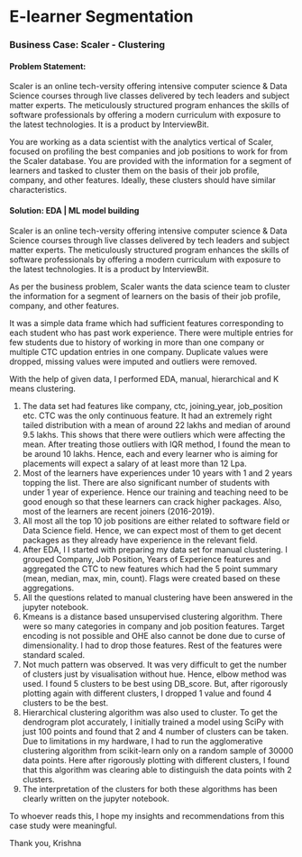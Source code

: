 # E-learner Segmentation

### Business Case: Scaler - Clustering

#### Problem Statement:

Scaler is an online tech-versity offering intensive computer science & Data Science courses through live classes delivered by tech leaders and subject matter experts. The meticulously structured program enhances the skills of software professionals by offering a modern curriculum with exposure to the latest technologies. It is a product by InterviewBit.

You are working as a data scientist with the analytics vertical of Scaler, focused on profiling the best companies and job positions to work for from the Scaler database. You are provided with the information for a segment of learners and tasked to cluster them on the basis of their job profile, company, and other features. Ideally, these clusters should have similar characteristics.

#### Solution: EDA | ML model building

Scaler is an online tech-versity offering intensive computer science & Data Science courses through live classes delivered by tech leaders and subject matter experts. The meticulously structured program enhances the skills of software professionals by offering a modern curriculum with exposure to the latest technologies. It is a product by InterviewBit.

As per the business problem, Scaler wants the data science team to cluster the information for a segment of learners on the basis of their job profile, company, and other features.

It was a simple data frame which had sufficient features corresponding to each student who has past work experience. There were multiple entries for few students due to history of working in more than one company or multiple CTC updation entries in one company. Duplicate values were dropped, missing values were imputed and outliers were removed.

With the help of given data, I performed EDA, manual, hierarchical and K means clustering. 

1. The data set had features like company, ctc, joining_year, job_position etc. CTC was the only continuous feature. It had an extremely right tailed distribution with a mean of around 22 lakhs and median of around 9.5 lakhs. This shows that there were outliers which were affecting the mean. After treating those outliers with IQR method, I found the mean to be around 10 lakhs. Hence, each and every learner who is aiming for placements will expect a salary of at least more than 12 Lpa. 
2. Most of the learners have experiences under 10 years with 1 and 2 years topping the list. There are also significant number of students with under 1 year of experience. Hence our training and teaching need to be good enough so that these learners can crack higher packages. Also, most of the learners are recent joiners (2016-2019). 
3. All most all the top 10 job positions are either related to software field or Data Science field. Hence, we can expect most of them to get decent packages as they already have experience in the relevant field. 
4. After EDA, I I started with preparing my data set for manual clustering. I grouped Company, Job Position, Years of Experience features and aggregated the CTC to new features which had the 5 point summary (mean, median, max, min, count). Flags were created based on these aggregations.
5. All the questions related to manual clustering have been answered in the jupyter notebook.
6. Kmeans is a distance based unsupervised clustering algorithm. There were so many categories in company and job position features. Target encoding is not possible and OHE also cannot be done due to curse of dimensionality. I had to drop those features. Rest of the features were standard scaled. 
7. Not much pattern was observed. It was very difficult to get the number of clusters just by visualisation without hue. Hence, elbow method was used. I found 5 clusters to be best using DB_score. But, after rigorously plotting again with different clusters, I dropped 1 value and found 4 clusters to be the best. 
8. Hierarchical clustering algorithm was also used to cluster. To get the dendrogram plot accurately, I initially trained a model using SciPy with just 100 points and found that 2 and 4 number of clusters can be taken. Due to limitations in my hardware, I had to run the agglomerative clustering algorithm from scikit-learn only on a random sample of 30000 data points. Here after rigorously plotting with different clusters, I found that this algorithm was clearing able to distinguish the data points with 2 clusters.
9. The interpretation of the clusters for both these algorithms has been clearly written on the jupyter notebook.

To whoever reads this, I hope my insights and recommendations from this case study were meaningful.

Thank you,
Krishna
